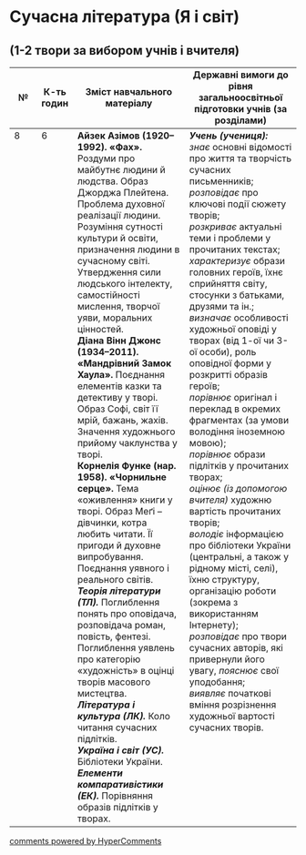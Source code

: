 <div id="hypercomments_widget" class="js-hypercomments-widget invisible"></div>

# Сучасна література (Я і світ)
##  (1-2 твори за вибором учнів і вчителя)


<table>
  <tr>
    <td width="10%" align="center"><b>№</b></td>
    <td width="10%" align="center"><b>К-ть годин</b></td>
    <td width="40%" align="center"><b>Зміст навчального матеріалу</b></td>
    <td width="40%" align="center"><b>Державні вимоги до рівня загальноосвітньої підготовки учнів (за розділами)</b></td>
  </tr>
<tbody>
  <tr>
<td width="10%" style="vertical-align:top !important;">8</td>
<td width="10%" style="vertical-align:top !important;">6</td>
    <td width="40%" style="vertical-align:top !important;">
<b>Айзек Азімов (1920–1992). «Фах».</b> Роздуми про майбутнє людини й людства. Образ Джорджа Плейтена. Проблема духовної реалізації людини. Розуміння сутності культури й освіти, призначення людини в сучасному світі. Утвердження сили людського інтелекту, самостійності мислення, творчої уяви, моральних цінностей.<br>
<b>Діана Вінн Джонс (1934–2011). «Мандрівний Замок Хаула».</b> Поєднання елементів казки та детективу у творі. Образ Софі, світ її мрій, бажань, жахів. Значення художнього прийому чаклунства у творі. <br>
<b>Корнелія Функе (нар. 1958). «Чорнильне серце».</b> Тема «оживлення» книги у творі. Образ Меґі – дівчинки, котра  любить читати. Її пригоди й духовне випробування. Поєднання уявного і реального світів.  <br>
<b><i>Теорія літератури (ТЛ).</i></b> Поглиблення понять про оповідача, розповідача роман, повість, фентезі. Поглиблення уявлень про категорію «художність» в оцінці творів масового мистецтва.    <br>
<b><i>Література і культура (ЛК).</i></b> Коло читання сучасних підлітків.    <br>
<b><i>Україна і світ (УС).</i></b> Бібліотеки України. <br>
<b><i>Елементи компаративістики (ЕК).</i></b> Порівняння образів підлітків у творах.  
</td>
    <td width="40%" style="vertical-align:top !important;">
<i><b>Учень (учениця):</b></i><br>
<i>знає</i> основні відомості про життя та творчість сучасних письменників;<br>
<i>розповідає</i> про ключові події сюжету творів; <br>
<i>розкриває</i> актуальні теми і проблеми у прочитаних текстах; <br>
<i>характеризує</i> образи головних героїв, їхнє сприйняття світу, стосунки з батьками, друзями та ін.;<br>
<i>визначає</i> особливості художньої оповіді у творах (від 1-ої чи 3-ої особи), роль оповідної форми у розкритті образів героїв; <br>
<i>порівнює</i> оригінал і переклад в окремих фрагментах (за умови володіння іноземною мовою); <br>
<i>порівнює</i> образи підлітків у прочитаних творах;<br>
<i>оцінює (із допомогою вчителя)</i> художню вартість прочитаних творів;  <br>
<i>володіє</i> інформацією про бібліотеки України (центральні, а також у рідному місті, селі), їхню структуру, організацію роботи (зокрема з використанням Інтернету); <br>
<i>розповідає</i> про твори сучасних авторів, які привернули його увагу, <i>пояснює</i> свої уподобання;<br>
<i>виявляє</i> початкові вміння розрізнення художньої вартості сучасних творів.    
  </td>
</tbody>
</table>

<div class="js-hypercomments-container">
<a href="http://hypercomments.com" class="hc-link" title="comments widget">comments powered by HyperComments</a>
</div>